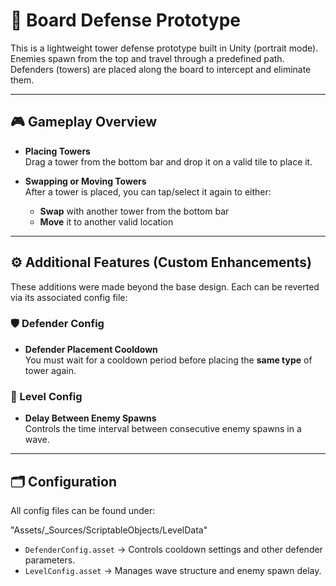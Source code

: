 # 🏰 Board Defense Prototype

This is a lightweight tower defense prototype built in Unity (portrait mode). Enemies spawn from the top and travel through a predefined path. Defenders (towers) are placed along the board to intercept and eliminate them.

---

## 🎮 Gameplay Overview

- **Placing Towers**  
  Drag a tower from the bottom bar and drop it on a valid tile to place it.

- **Swapping or Moving Towers**  
  After a tower is placed, you can tap/select it again to either:
  - **Swap** with another tower from the bottom bar
  - **Move** it to another valid location

---

## ⚙️ Additional Features (Custom Enhancements)

These additions were made beyond the base design. Each can be reverted via its associated config file:

### 🛡️ Defender Config
- **Defender Placement Cooldown**  
  You must wait for a cooldown period before placing the **same type** of tower again.

### 🧟 Level Config
- **Delay Between Enemy Spawns**  
  Controls the time interval between consecutive enemy spawns in a wave.

---

## 🗂️ Configuration

All config files can be found under:

"Assets/_Sources/ScriptableObjects/LevelData"

- `DefenderConfig.asset` → Controls cooldown settings and other defender parameters.
- `LevelConfig.asset` → Manages wave structure and enemy spawn delay.